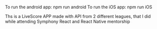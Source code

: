 To run the android app: npm run android
To run the iOS app: npm run iOS


Ths is a LiveScore APP made with API from 2 different leagues, that I did while attending Symphony React and React Native mentorship
